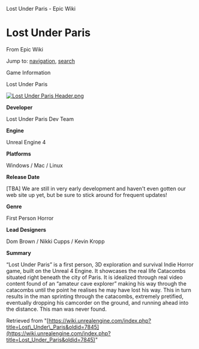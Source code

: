 Lost Under Paris - Epic Wiki             

Lost Under Paris
================

From Epic Wiki

Jump to: [navigation](#mw-navigation), [search](#p-search)

Game Information

Lost Under Paris

[![Lost Under Paris Header.png](https://d3ar1piqh1oeli.cloudfront.net/a/a2/Lost_Under_Paris_Header.png/240px-Lost_Under_Paris_Header.png)](/File:Lost_Under_Paris_Header.png)

**Developer**

Lost Under Paris Dev Team

**Engine**

Unreal Engine 4

**Platforms**

Windows / Mac / Linux

**Release Date**

\[TBA\] We are still in very early development and haven't even gotten our web site up yet, but be sure to stick around for frequent updates!

**Genre**

First Person Horror

**Lead Designers**

Dom Brown / Nikki Cupps / Kevin Kropp

**Summary**

“Lost Under Paris” is a first person, 3D exploration and survival Indie Horror game, built on the Unreal 4 Engine. It showcases the real life Catacombs situated right beneath the city of Paris. It is idealized through real video content found of an “amateur cave explorer” making his way through the catacombs until the point he realises he may have lost his way. This in turn results in the man sprinting through the catacombs, extremely pretified, eventually dropping his camcorder on the ground, and running ahead into the distance. This man was never found.

Retrieved from "[https://wiki.unrealengine.com/index.php?title=Lost\_Under\_Paris&oldid=7845](https://wiki.unrealengine.com/index.php?title=Lost_Under_Paris&oldid=7845)"